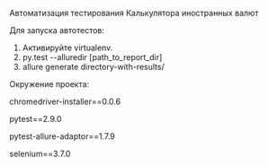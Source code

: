 Автоматизация тестирования Калькулятора иностранных валют

Для запуска автотестов:
1) Активируйте virtualenv.
2) py.test --alluredir \[path_to_report_dir\]
3) allure generate directory-with-results/

Окружение проекта:

chromedriver-installer==0.0.6

pytest==2.9.0

pytest-allure-adaptor==1.7.9

selenium==3.7.0
